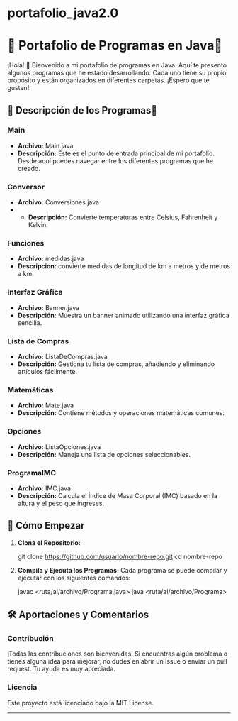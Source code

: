 # portafolio_java2.0
# 🌟 Portafolio de Programas en Java🌟

¡Hola! 🌸 Bienvenido a mi portafolio de programas en Java. Aquí te presento algunos programas que he estado desarrollando. Cada uno tiene su propio propósito y están organizados en diferentes carpetas. ¡Espero que te gusten!

## 🌟 Descripción de los Programas🌟

### **Main**
- **Archivo:** Main.java
- **Descripción:** Este es el punto de entrada principal de mi portafolio. Desde aquí puedes navegar entre los diferentes programas que he creado.

### **Conversor**
- **Archivo:** Conversiones.java
- - **Descripción:** Convierte temperaturas entre Celsius, Fahrenheit y Kelvin.


### **Funciones**
- **Archivo:** medidas.java
- **Descripcion:** convierte medidas de longitud de km a metros y de metros a km.


### **Interfaz Gráfica**
- **Archivo:** Banner.java
- **Descripción:** Muestra un banner animado utilizando una interfaz gráfica sencilla.

### **Lista de Compras**
- **Archivo:** ListaDeCompras.java
- **Descripción:** Gestiona tu lista de compras, añadiendo y eliminando artículos fácilmente.

### **Matemáticas**
- **Archivo:** Mate.java
- **Descripción:** Contiene métodos y operaciones matemáticas comunes.

### **Opciones**
- **Archivo:** ListaOpciones.java
- **Descripción:** Maneja una lista de opciones seleccionables.
### **ProgramaIMC**
- **Archivo:** IMC.java
- **Descripción:** Calcula el Índice de Masa Corporal (IMC) basado en la altura y el peso que ingreses.

## 🚀 Cómo Empezar
1. **Clona el Repositorio:**

   git clone https://github.com/usuario/nombre-repo.git
   cd nombre-repo


2. **Compila y Ejecuta los Programas:** Cada programa se puede compilar y ejecutar con los siguientes comandos:

   javac <ruta/al/archivo/Programa.java>
   java <ruta/al/archivo/Programa>

## 🛠️ Aportaciones y Comentarios

### **Contribución**
¡Todas las contribuciones son bienvenidas! Si encuentras algún problema o tienes alguna idea para mejorar, no dudes en abrir un issue o enviar un pull request. Tu ayuda es muy apreciada.

### **Licencia**
Este proyecto está licenciado bajo la MIT License.

---


